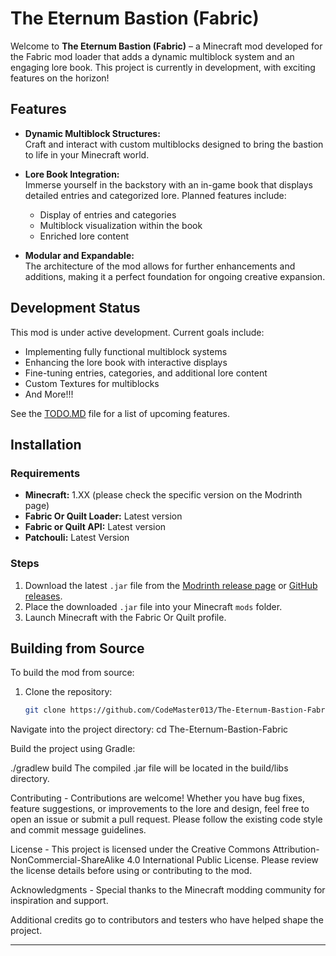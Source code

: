 # The Eternum Bastion (Fabric)

Welcome to **The Eternum Bastion (Fabric)** – a Minecraft mod developed for the Fabric mod loader that adds a dynamic multiblock system and an engaging lore book. This project is currently in development, with exciting features on the horizon!

## Features

- **Dynamic Multiblock Structures:**  
  Craft and interact with custom multiblocks designed to bring the bastion to life in your Minecraft world.

- **Lore Book Integration:**  
  Immerse yourself in the backstory with an in-game book that displays detailed entries and categorized lore. Planned features include:
  - Display of entries and categories
  - Multiblock visualization within the book
  - Enriched lore content

- **Modular and Expandable:**  
  The architecture of the mod allows for further enhancements and additions, making it a perfect foundation for ongoing creative expansion.

## Development Status

This mod is under active development. Current goals include:
- Implementing fully functional multiblock systems
- Enhancing the lore book with interactive displays
- Fine-tuning entries, categories, and additional lore content
- Custom Textures for multiblocks
- And More!!!

See the [TODO.MD](TODO.MD) file for a list of upcoming features.

## Installation

### Requirements
- **Minecraft:** 1.XX (please check the specific version on the Modrinth page)
- **Fabric Or Quilt Loader:** Latest version
- **Fabric or Quilt API:** Latest version
- **Patchouli:** Latest Version

### Steps
1. Download the latest `.jar` file from the [Modrinth release page](https://modrinth.com/project/the-eternum-bastion) or [GitHub releases](#).
2. Place the downloaded `.jar` file into your Minecraft `mods` folder.
3. Launch Minecraft with the Fabric Or Quilt profile.

## Building from Source

To build the mod from source:
1. Clone the repository:
   ```bash
   git clone https://github.com/CodeMaster013/The-Eternum-Bastion-Fabric.git
   
Navigate into the project directory:
cd The-Eternum-Bastion-Fabric

Build the project using Gradle:

./gradlew build
The compiled .jar file will be located in the build/libs directory.

Contributing - 
Contributions are welcome! Whether you have bug fixes, feature suggestions, or improvements to the lore and design, feel free to open an issue or submit a pull request. Please follow the existing code style and commit message guidelines.

License - 
This project is licensed under the Creative Commons Attribution-NonCommercial-ShareAlike 4.0 International Public License. Please review the license details before using or contributing to the mod.

Acknowledgments - 
Special thanks to the Minecraft modding community for inspiration and support.

Additional credits go to contributors and testers who have helped shape the project.

---
